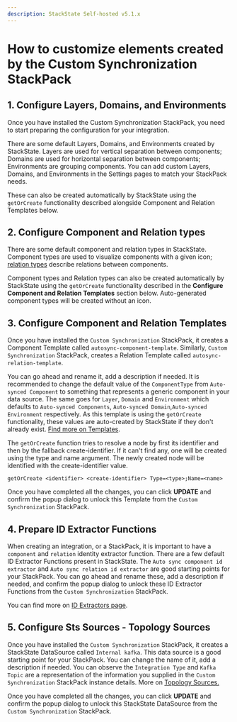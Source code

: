 ```yaml
---
description: StackState Self-hosted v5.1.x 
---
```


# How to customize elements created by the Custom Synchronization StackPack

## 1. Configure Layers, Domains, and Environments

Once you have installed the Custom Synchronization StackPack, you need to start preparing the configuration for your integration.

There are some default Layers, Domains, and Environments created by StackState. Layers are used for vertical separation between components; Domains are used for horizontal separation between components; Environments are grouping components. You can add custom Layers, Domains, and Environments in the Settings pages to match your StackPack needs.

These can also be created automatically by StackState using the `getOrCreate` functionality described alongside Component and Relation Templates below.

## 2. Configure Component and Relation types

There are some default component and relation types in StackState. Component types are used to visualize components with a given icon; [relation types](/use/concepts/relations.md) describe relations between components.

Component types and Relation types can also be created automatically by StackState using the `getOrCreate` functionality described in the **Configure Component and Relation Templates** section below. Auto-generated component types will be created without an icon.

## 3. Configure Component and Relation Templates

Once you have installed the `Custom Synchronization` StackPack, it creates a Component Template called `autosync-component-template`. Similarly, `Custom Synchronization` StackPack, creates a Relation Template called `autosync-relation-template`.

You can go ahead and rename it, add a description if needed. It is recommended to change the default value of the `ComponentType` from `Auto-synced Component` to something that represents a generic component in your data source. The same goes for `Layer`, `Domain` and `Environment` which defaults to `Auto-synced Components`, `Auto-synced Domain`,`Auto-synced Environment` respectively. As this template is using the `getOrCreate` functionality, these values are auto-created by StackState if they don't already exist. [Find more on Templates](../../reference/stj/using_stj.md).

The `getOrCreate` function tries to resolve a node by first its identifier and then by the fallback create-identifier. If it can't find any, one will be created using the type and name argument. The newly created node will be identified with the create-identifier value.

```text
getOrCreate <identifier> <create-identifier> Type=<type>;Name=<name>
```

Once you have completed all the changes, you can click **UPDATE** and confirm the popup dialog to unlock this Template from the `Custom Synchronization` StackPack.

## 4. Prepare ID Extractor Functions

When creating an integration, or a StackPack, it is important to have a `component` and `relation` identity extractor function. There are a few default ID Extractor Functions present in StackState. The `Auto sync component id extractor` and `Auto sync relation id extractor` are good starting points for your StackPack. You can go ahead and rename these, add a description if needed, and confirm the popup dialog to unlock these ID Extractor Functions from the `Custom Synchronization` StackPack.

You can find more on [ID Extractors page](../custom-functions/id-extractor-functions.md).

## 5. Configure Sts Sources - Topology Sources

Once you have installed the `Custom Synchronization` StackPack, it creates a StackState DataSource called `Internal kafka`. This data source is a good starting point for your StackPack. You can change the name of it, add a description if needed. You can observe the `Integration Type` and `Kafka Topic` are a representation of the information you supplied in the `Custom Synchronization` StackPack instance details. More on [Topology Sources.](../../../configure/topology/topology_sources.md)

Once you have completed all the changes, you can click **UPDATE** and confirm the popup dialog to unlock this StackState DataSource from the `Custom Synchronization` StackPack.

